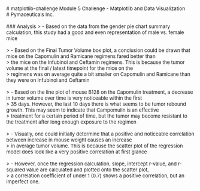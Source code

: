 <font size="2.5">
# matplotlib-challenge
Module 5 Challenge - Matplotlib and Data Visualization
<br>
# Pymaceuticals Inc.<br>
<br>
### Analysis
> - Based on the data from the gender pie chart summary calculation, this study had a good and even representation of male vs. female mice<br> 
<br>
> - Based on the Final Tumor Volume box plot, a conclusion could be drawn that mice on the Capomulin and Ramicane regimens fared better than<br>
> the mice on the Infubinol and Ceftamin regimens. This is because the tumor volume at the final / latest timepoint for the mice on the<br>
> regimens was on average quite a bit smaller on Capomulin and Ramicane than they were on Infubinol and Ceftamin<br>
<br>
> - Based on the line plot of mouse B128 on the Capomulin treatment, a decrease in tumor volume over time is very noticeable within the first<br>
> 35 days. However, the last 10 days there is what seems to be tumor rebound growth.  This may seem to indicate that Campomulin is an effective<br>
> treatment for a certain period of time, but the tumor may become resistant to the treatment after long enough exposure to the regimen<br>
<br>
> - Visually, one could initially determine that a positive and noticeable correlation between increase in mouse weight causes an increase <br>
> in average tumor volume. This is because the scatter plot of the regression model does look like a very positive correlation at first glance<br>
<br>
> - However, once the regression calculation, slope, intercept r-value, and r-squared value are calculated and plotted onto the scatter plot,<br>
> a correlation coefficient of under 1 (0.7) shows a positive correlation, but an imperfect one. <br>
